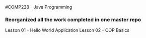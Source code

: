 #COMP228 - Java Programming

### Reorganized all the work completed in one master repo

Lesson 01 - Hello World Application
Lesson 02 - OOP Basics 
